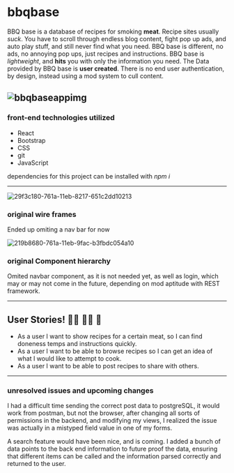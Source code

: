 # bbqbase

BBQ base is a database of recipes for smoking **meat**. Recipe sites usually _suck_. 
You have to scroll through endless blog content, fight pop up ads, and auto play stuff, and still never find what you need.
BBQ base is different, no ads, no annoying pop ups, just recipes and instructions.
BBQ base is _lightweight_, and **hits** you with only the information you need.
The Data provided by BBQ base is **user created**. There is no end user authentication, by design, instead using a mod system to cull content.

![bbqbaseappimg](https://user-images.githubusercontent.com/55113750/109884237-427b6180-7c42-11eb-821b-c3c1868e5e3b.png)
---

### front-end technologies utilized
* React
* Bootstrap
* CSS
* git
* JavaScript 

dependencies for this project can be installed with _npm i_

---


![29f3c180-761a-11eb-8217-651c2dd10213](https://user-images.githubusercontent.com/55113750/109884335-650d7a80-7c42-11eb-83d0-50840c7c3335.png)

### original wire frames 
Ended up omiting a nav bar for now

![219b8680-761a-11eb-9fac-b3fbdc054a10](https://user-images.githubusercontent.com/55113750/109884370-70f93c80-7c42-11eb-9080-bd76d56b1a66.png)

### original Component hierarchy
Omited navbar component, as it is not needed yet, as well as login, which may or may not come in the future, depending on mod aptitude with REST framework.

---

## User Stories!  :sassy_man: :raising_hand_woman:	:open_book:

- As a user I want to show recipes for a certain meat, so I can find doneness temps and instructions quickly.
- As a user I want to be able to browse recipes so I can get an idea of what I would like to attempt to cook.
- As a user I want to be able to post recipes to share with others.

---
### unresolved issues and upcoming changes

I had a difficult time sending the correct post data to postgreSQL, it would work from postman, but not the browser, after changing all sorts of permissions in the backend, and modifying my views, I realized the issue was actually in a mistyped field value in one of my forms.

A search feature would have been nice, and is coming. I added a bunch of data points to the back end information to future proof the data, ensuring that different items can be called and the information parsed correctly and returned to the user. 

